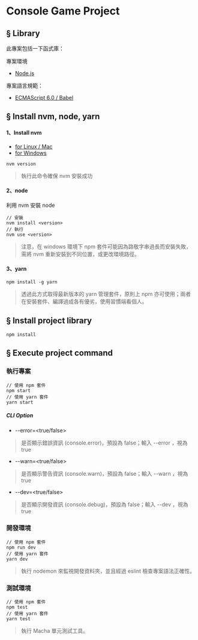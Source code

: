 # Console Game Project

## § Library

此專案包括一下函式庫：

專案環境
* [Node.js](https://nodejs.org/en/)

專案語言規範：
* [ECMAScript 6.0 / Babel](https://babeljs.io/learn-es2015/)

## § Install nvm, node, yarn

#### 1、Install nvm

+ [for Linux / Mac](https://github.com/creationix/nvm)
+ [for Windows](https://github.com/coreybutler/nvm-windows/releases)

```
nvm version
```
> 執行此命令確保 nvm 安裝成功

#### 2、node

利用 nvm 安裝 node

```
// 安裝
nvm install <version>
// 執行
nvm use <version>
```
> 注意，在 windows 環境下 npm 套件可能因為路敬字串過長而安裝失敗，需將 nvm 重新安裝到不同位置，或更改環境路徑。

#### 3、yarn

```
npm install -g yarn
```
> 透過此方式取得最新版本的 yarn 管理套件，原則上 npm 亦可使用；兩者在安裝套件、編譯過成各有優劣，使用習慣端看個人。

## § Install project library

```
npm install
```

## § Execute project command

### 執行專案
```
// 使用 npm 套件
npm start
// 使用 yarn 套件
yarn start
```

##### CLI Option
+ --error=<true/false>
> 是否顯示錯誤資訊 (console.error)，預設為 false；輸入 --error ，視為 true

+ --warn=<true/false>
> 是否顯示警告資訊 (console.warn)，預設為 false；輸入 --warn ，視為 true

+ --dev=<true/false>
> 是否顯示開發資訊 (console.debug)，預設為 false；輸入 --dev ，視為 true

### 開發環境
```
// 使用 npm 套件
npm run dev
// 使用 yarn 套件
yarn dev
```
> 執行 nodemon 來監視開發資料夾，並且經過 eslint 檢查專案語法正確性。

### 測試環境
```
// 使用 npm 套件
npm test
// 使用 yarn 套件
yarn test
```
> 執行 Macha 單元測試工具。
